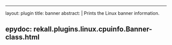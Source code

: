 
---
layout: plugin
title: banner
abstract: |
    Prints the Linux banner information.

epydoc: rekall.plugins.linux.cpuinfo.Banner-class.html
---
